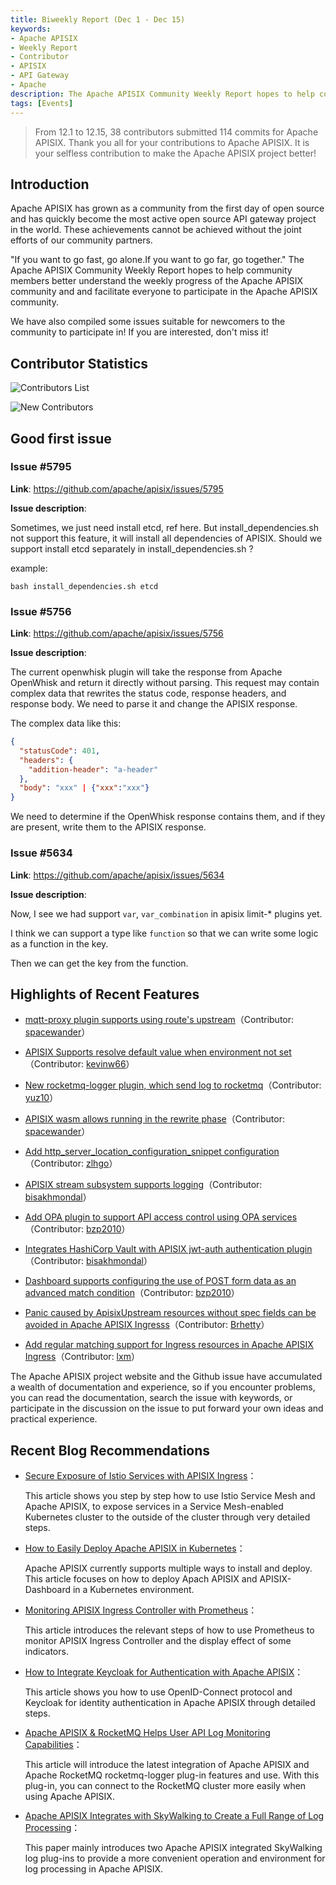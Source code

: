 ```yaml
---
title: Biweekly Report (Dec 1 - Dec 15)
keywords:
- Apache APISIX
- Weekly Report
- Contributor
- APISIX
- API Gateway
- Apache
description: The Apache APISIX Community Weekly Report hopes to help community members better understand the weekly progress of the Apache APISIX community and and facilitate everyone to participate in the Apache APISIX community.
tags: [Events]
---
```


> From 12.1 to 12.15, 38 contributors submitted 114 commits for Apache APISIX. Thank you all for your contributions to Apache APISIX. It is your selfless contribution to make the Apache APISIX project better!

<!--truncate-->

## Introduction

Apache APISIX has grown as a community from the first day of open source and has quickly become the most active open source API gateway project in the world. These achievements cannot be achieved without the joint efforts of our community partners.

"If you want to go fast, go alone.If you want to go far, go together." The Apache APISIX Community Weekly Report hopes to help community members better understand the weekly progress of the Apache APISIX community and and facilitate everyone to participate in the Apache APISIX community.

We have also compiled some issues suitable for newcomers to the community to participate in! If you are interested, don't miss it!

## Contributor Statistics

![Contributors List](https://static.apiseven.com/202108/1639981796665-784d48cd-76ad-4a21-974b-23c5a0dcf1dd.png)

![New Contributors](https://static.apiseven.com/202108/1639981796682-ab41c626-8674-4503-b642-a9714189e51f.png)

## Good first issue

### Issue #5795

**Link**: https://github.com/apache/apisix/issues/5795

**Issue description**:

Sometimes, we just need install etcd, ref here. But install_dependencies.sh not support this feature, it will install all dependencies of APISIX. Should we support install etcd separately in install_dependencies.sh ?

example:

```Nginx
bash install_dependencies.sh etcd
```

### Issue #5756

**Link**: https://github.com/apache/apisix/issues/5756

**Issue description**:

The current openwhisk plugin will take the response from Apache OpenWhisk and return it directly without parsing. This request may contain complex data that rewrites the status code, response headers, and response body. We need to parse it and change the APISIX response.

The complex data like this:

```JSON
{
  "statusCode": 401,
  "headers": {
    "addition-header": "a-header"
  },
  "body": "xxx" | {"xxx":"xxx"}
}
```

We need to determine if the OpenWhisk response contains them, and if they are present, write them to the APISIX response.

### Issue #5634

**Link**: https://github.com/apache/apisix/issues/5634

**Issue description**:

Now, I see we had support `var`, `var_combination` in apisix limit-* plugins yet.

I think we can support a type like `function` so that we can write some logic as a function in the key.

Then we can get the key from the function.

## Highlights of Recent Features

- [mqtt-proxy plugin supports using route's upstream](https://github.com/apache/apisix/pull/5666)（Contributor: [spacewander](https://github.com/spacewander)）

- [APISIX Supports resolve default value when environment not set](https://github.com/apache/apisix/pull/5675)（Contributor: [kevinw66](https://github.com/kevinw66)）

- [New rocketmq-logger plugin, which send log to rocketmq](https://github.com/apache/apisix/pull/5653)（Contributor: [yuz10](https://github.com/yuz10)）

- [APISIX wasm allows running in the rewrite phase](https://github.com/apache/apisix/pull/5695)（Contributor: [spacewander](https://github.com/spacewander)）

- [Add http_server_location_configuration_snippet configuration](https://github.com/apache/apisix/pull/5740)（Contributor: [zlhgo](https://github.com/zlhgo)）

- [APISIX stream subsystem supports logging](https://github.com/apache/apisix/pull/5768)（Contributor: [bisakhmondal](https://github.com/bisakhmondal)）

- [Add OPA plugin to support API access control using OPA services](https://github.com/apache/apisix/pull/5734)（Contributor: [bzp2010](https://github.com/bzp2010)）

- [Integrates HashiCorp Vault with APISIX jwt-auth authentication plugin](https://github.com/apache/apisix/pull/5745)（Contributor: [bisakhmondal](https://github.com/bisakhmondal)）

- [Dashboard supports configuring the use of POST form data as an advanced match condition](https://github.com/apache/apisix-dashboard/pull/2231)（Contributor: [bzp2010](https://github.com/bzp2010)）

- [Panic caused by ApisixUpstream resources without spec fields can be avoided in Apache APISIX Ingresss](https://github.com/apache/apisix-ingress-controller/pull/794)（Contributor: [Brhetty](https://github.com/Brhetty)）

- [Add regular matching support for Ingress resources in Apache APISIX Ingress](https://github.com/apache/apisix-ingress-controller/pull/779)（Contributor: [lxm](https://github.com/lxm)）

The Apache APISIX project website and the Github issue have accumulated a wealth of documentation and experience, so if you encounter problems, you can read the documentation, search the issue with keywords, or participate in the discussion on the issue to put forward your own ideas and practical experience.

## Recent Blog Recommendations

- [Secure Exposure of Istio Services with APISIX Ingress](https://apisix.apache.org/blog/2021/12/17/exposure-istio-with-apisix-ingress)：

  This article shows you step by step how to use Istio Service Mesh and Apache APISIX, to expose services in a Service Mesh-enabled Kubernetes cluster to the outside of the cluster through very detailed steps.

- [How to Easily Deploy Apache APISIX in Kubernetes](https://apisix.apache.org/blog/2021/12/15/deploy-apisix-in-kubernetes)：

  Apache APISIX currently supports multiple ways to install and deploy. This article focuses on how to deploy Apach APISIX and APISIX-Dashboard in a Kubernetes environment.

- [Monitoring APISIX Ingress Controller with Prometheus](https://apisix.apache.org/blog/2021/12/13/monitor-apisix-ingress-controller-with-prometheus)：

  This article introduces the relevant steps of how to use Prometheus to monitor APISIX Ingress Controller and the display effect of some indicators.

- [How to Integrate Keycloak for Authentication with Apache APISIX](https://apisix.apache.org/blog/2021/12/10/integrate-keycloak-auth-in-apisix)：

  This article shows you how to use OpenID-Connect protocol and Keycloak for identity authentication in Apache APISIX through detailed steps.

- [Apache APISIX & RocketMQ Helps User API Log Monitoring Capabilities](https://apisix.apache.org/blog/2021/12/08/apisix-integrate-rocketmq-logger-plugin)：

  This article will introduce the latest integration of Apache APISIX and Apache RocketMQ rocketmq-logger plug-in features and use. With this plug-in, you can connect to the RocketMQ cluster more easily when using Apache APISIX.
  
- [Apache APISIX Integrates with SkyWalking to Create a Full Range of Log Processing](https://apisix.apache.org/blog/2021/12/07/apisix-integrate-skywalking-plugin)：

  This paper mainly introduces two Apache APISIX integrated SkyWalking log plug-ins to provide a more convenient operation and environment for log processing in Apache APISIX.
  